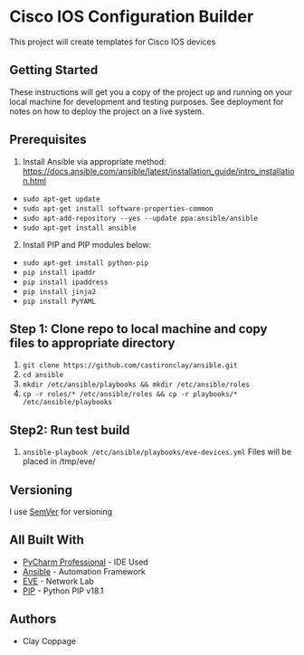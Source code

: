 # Cisco IOS Configuration Builder
This project will create templates for Cisco IOS devices

## Getting Started
These instructions will get you a copy of the project up and running on your local machine for development and testing purposes. See deployment for notes on how to deploy the project on a live system.

## Prerequisites
1. Install Ansible via appropriate method:
https://docs.ansible.com/ansible/latest/installation_guide/intro_installation.html

- ```sudo apt-get update```
- ```sudo apt-get install software-properties-common```
- ```sudo apt-add-repository --yes --update ppa:ansible/ansible```
- ```sudo apt-get install ansible```

2. Install PIP and PIP modules below:
- ```sudo apt-get install python-pip```
- ```pip install ipaddr```
- ```pip install ipaddress```
- ```pip install jinja2```
- ```pip install PyYAML```

## Step 1: Clone repo to local machine and copy files to appropriate directory
1. ```git clone https://github.com/castironclay/ansible.git```
2. ```cd ansible```
3. ```mkdir /etc/ansible/playbooks && mkdir /etc/ansible/roles```
4. ```cp -r roles/* /etc/ansible/roles && cp -r playbooks/* /etc/ansible/playbooks```

## Step2: Run test build
1. ```ansible-playbook /etc/ansible/playbooks/eve-devices.yml```
Files will be placed in /tmp/eve/

## Versioning

I use [SemVer](http://semver.org/) for versioning

## All Built With

* [PyCharm Professional](https://www.jetbrains.com/pycharm/) - IDE Used
* [Ansible](https://www.ansible.com/) - Automation Framework
* [EVE](http://www.eve-ng.net/) - Network Lab
* [PIP](https://pypi.org/project/pip/) - Python PIP v18.1

## Authors

- Clay Coppage
